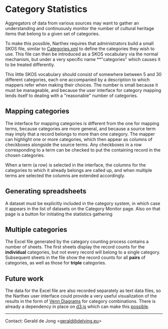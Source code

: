 # Category Statistics

Aggregators of data from various sources may want to gather an understanding and continuously monitor the number of cultural heritage items that belong to a given set of categories.

To make this possible, Narthex requires that administrators build a small SKOS file, similar to [Categories.xml](https://github.com/delving/narthex/blob/master/test/resources/categories/Categories.xml) to define the categories they wish to use.  This file can then be introduced as a SKOS vocabulary via the normal mechanism, but under a very specific name **"categories" which causes it to be treated differently.

This little SKOS vocabulary should consist of somewhere between 5 and 30 different categories, each one accompanied by a description to which mappers refer when making their choices.  The number is small because it must be manageable, and because the user interface for category mapping lends itself to dealing with a "reasonable" number of categories.

## Mapping categories

The interface for mapping categories is different from the one for mapping terms, because categories are more general, and because a source term may imply that a record belongs to more than one category.  The mapper can highlight one or more categories, which then appear as columns of checkboxes alongside the source terms.  Any checkboxes in a row corresponding to a term can be checked to put the containing record in the chosen categories.

When a term (a row) is selected in the interface, the columns for the categories to which it already belongs are called up, and when multiple terms are selected the columns are extended accordingly.

## Generating spreadsheets

A dataset must be explicitly included in the category system, in which case it appears in the list of datasets on the Category Monitor page.  Also on that page is a button for initiating the statistics gathering

## Multiple categories

The Excel file generated by the category counting process contains a number of sheets.  The first sheets display the record counts for the **individual** categories, but not every record will belong to a single category.  Subsequent sheets in the file show the record counts for all **pairs** of categories, as well as those for **triple** categories.

## Future work

The data for the Excel file are also recorded separately as text data files, so the Narthex user interface could provide a very useful visualization of the results in the form of [Venn Diagrams](http://en.wikipedia.org/wiki/Venn_diagram) for category combinations.  There is already a dependency in place on [d3.js](http://d3js.org/) which can make this [possible](http://www.benfrederickson.com/venn-diagrams-with-d3.js/).

---

Contact: Gerald de Jong &lt;gerald@delving.eu&gt;